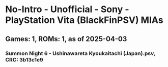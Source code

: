 # No-Intro - Unofficial - Sony - PlayStation Vita (BlackFinPSV) MIAs
## Games: 1, ROMs: 1, as of 2025-04-03

### Summon Night 6 - Ushinawareta Kyoukaitachi (Japan).psv, CRC: 3b13c1e9
